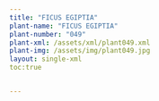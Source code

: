 ```yaml
---
title: "FICUS EGIPTIA"
plant-name: "FICUS EGIPTIA"
plant-number: "049"
plant-xml: /assets/xml/plant049.xml
plant-img: /assets/img/plant049.jpg
layout: single-xml
toc:true


---
```

